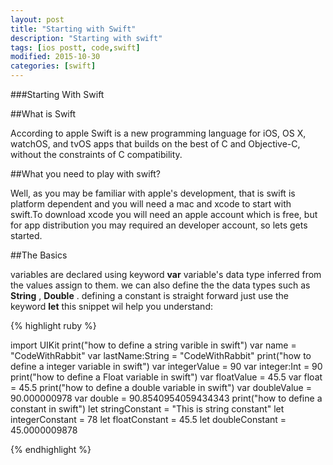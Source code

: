 ```yaml
---
layout: post
title: "Starting with Swift"
description: "Starting with swift"
tags: [ios postt, code,swift]
modified: 2015-10-30
categories: [swift]
---
```


###Starting With Swift



##What is Swift

According to apple Swift is a new programming language for iOS, OS X, watchOS, and tvOS apps that builds on the best of C and Objective-C, without the constraints of C compatibility.

##What you need to play with swift?

Well, as you may be familiar with apple's development, that is swift is platform dependent and you will need a mac and xcode to start with swift.To download xcode you will need an apple account which is free, but for app distribution you may required an developer account, so lets gets started.

##The Basics 

 variables are declared using keyword **var** variable's data type inferred from the values assign to them. we can also define the the data types such as **String** , **Double** . defining a constant is straight forward just use the keyword **let** this snippet wil help you understand:

{% highlight ruby %}


import UIKit
print("how to define a  string varible in swift")
var name = "CodeWithRabbit"
var lastName:String = "CodeWithRabbit"
print("how to define a  integer variable in swift")
var integerValue = 90
var integer:Int = 90
print("how to define a  Float variable in swift")
var floatValue = 45.5
var float = 45.5
print("how to define a  double variable in swift")
var doubleValue = 90.000000978
var double = 90.8540954059434343
print("how to define a constant in swift")
let stringConstant = "This is string constant"
let integerConstant = 78
let floatConstant = 45.5
let doubleConstant = 45.0000009878

{% endhighlight %}


